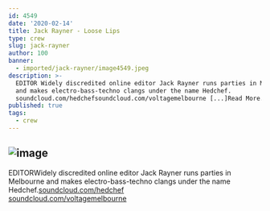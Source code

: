 ```yaml
---
id: 4549
date: '2020-02-14'
title: Jack Rayner - Loose Lips
type: crew
slug: jack-rayner
author: 100
banner:
  - imported/jack-rayner/image4549.jpeg
description: >-
  EDITOR Widely discredited online editor Jack Rayner runs parties in Melbourne
  and makes electro-bass-techno clangs under the name Hedchef.
  soundcloud.com/hedchefsoundcloud.com/voltagemelbourne [...]Read More...
published: true
tags:
  - crew
---
```

![image](../imported/jack-rayner/image4549.jpeg)
---
EDITORWidely discredited online editor Jack Rayner runs parties in Melbourne and makes electro-bass-techno clangs under the name Hedchef.[soundcloud.com/hedchef](http://soundcloud.com/hedchef?fbclid=IwAR1VUlRRV1up373VdMxNdnmRJxY90UKiITHv_X_MBhGp4OAOzbgQIGlI4-4)  
[soundcloud.com/voltagemelbourne](http://soundcloud.com/voltagemelbourne?fbclid=IwAR1KcmeHV6Gg6olmFBdC_7n-YsyVASrhKhIKeMNl9VxsM837j1hs85CG02k)
